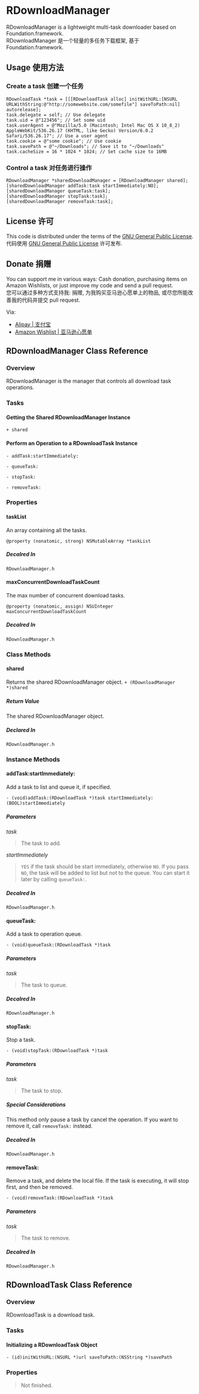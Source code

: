 # RDownloadManager

RDownloadManager is a lightweight multi-task downloader based on Foundation.framework.  
RDownloadManager 是一个轻量的多任务下载框架, 基于 Foundation.framework.

## Usage 使用方法

### Create a task 创建一个任务
```
RDownloadTask *task = [[[RDownloadTask alloc] initWithURL:[NSURL URLWithString:@"http://somewebsite.com/somefile"] saveToPath:nil] autorelease];
task.delegate = self; // Use delegate
task.uid = @"123456"; // Set some uid
task.userAgent = @"Mozilla/5.0 (Macintosh; Intel Mac OS X 10_8_2) AppleWebKit/536.26.17 (KHTML, like Gecko) Version/6.0.2 Safari/536.26.17"; // Use a user agent
task.cookie = @"some cookie"; // Use cookie
task.savePath = @"~/Downloads"; // Save it to "~/Downloads"
task.cacheSize = 16 * 1024 * 1024; // Set cache size to 16MB
```

### Control a task 对任务进行操作
```
RDownloadManager *sharedDownloadManager = [RDownloadManager shared];
[sharedDownloadManager addTask:task startImmediately:NO];
[sharedDownloadManager queueTask:task];
[sharedDownloadManager stopTask:task];
[sharedDownloadManager removeTask:task];
```

## License 许可

This code is distributed under the terms of the [GNU General Public License](http://www.gnu.org/licenses/gpl.html).  
代码使用 [GNU General Public License](http://www.gnu.org/licenses/gpl.html) 许可发布.

## Donate 捐赠

You can support me in various ways: Cash donation, purchasing items on Amazon Wishlists, or just improve my code and send a pull request.  
您可以通过多种方式支持我: 捐赠, 为我购买亚马逊心愿单上的物品, 或尽您所能改善我的代码并提交 pull request.

Via:
* [Alipay | 支付宝](https://me.alipay.com/alexrezit)
* [Amazon Wishlist | 亚马逊心愿单](http://www.amazon.cn/wishlist/P8YMPIX8QFTN/)

## RDownloadManager Class Reference


### Overview
RDownloadManager is the manager that controls all download task operations. 


### Tasks

#### Getting the Shared RDownloadManager Instance

`+ shared`

#### Perform an Operation to a RDownloadTask Instance

`- addTask:startImmediately:`

`- queueTask:`

`- stopTask:`

`- removeTask:`


### Properties

#### taskList

An array containing all the tasks.

`@property (nonatomic, strong) NSMutableArray *taskList`

##### Decalred In

`RDownloadManager.h`

#### maxConcurrentDownloadTaskCount

The max number of concurrent download tasks.

`@property (nonatomic, assign) NSUInteger maxConcurrentDownloadTaskCount`

##### Decalred In

`RDownloadManager.h`


### Class Methods

#### shared

Returns the shared RDownloadManager object.
`+ (RDownloadManager *)shared`

##### Return Value
The shared RDownloadManager object.

##### Declared In
`RDownloadManager.h`

### Instance Methods

#### addTask:startImmediately:

Add a task to list and queue it, if specified.

`- (void)addTask:(RDownloadTask *)task startImmediately:(BOOL)startImmediately`

##### Parameters

_task_
> The task to add.

_startImmediately_
> `YES` if the task should be start immediately, otherwise `NO`. If you pass `NO`, the task will be added to list but not to the queue. You can start it later by calling `queueTask:`.

##### Decalred In
`RDownloadManager.h`

#### queueTask:

Add a task to operation queue.

`- (void)queueTask:(RDownloadTask *)task`

##### Parameters
_task_  
> The task to queue.

##### Decalred In
`RDownloadManager.h`

#### stopTask:

Stop a task.

`- (void)stopTask:(RDownloadTask *)task`

##### Parameters
_task_  
> The task to stop.

##### Special Considerations
This method only pause a task by cancel the operation. If you want to remove it, call `removeTask:` instead.

##### Decalred In
`RDownloadManager.h`

#### removeTask:

Remove a task, and delete the local file. If the task is executing, it will stop first, and then be removed.

`- (void)removeTask:(RDownloadTask *)task`

##### Parameters
_task_  
> The task to remove.

##### Decalred In
`RDownloadManager.h`

## RDownloadTask Class Reference


### Overview
RDownloadTask is a download task.

### Tasks

#### Initializing a RDownloadTask Object
`- (id)initWithURL:(NSURL *)url saveToPath:(NSString *)savePath`

### Properties

> Not finished.
